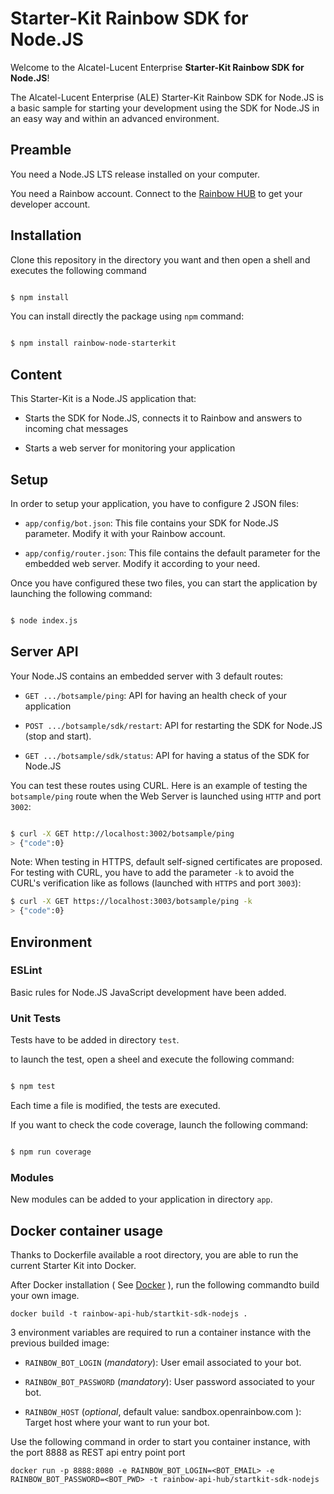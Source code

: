 # Starter-Kit Rainbow SDK for Node.JS

Welcome to the Alcatel-Lucent Enterprise **Starter-Kit Rainbow SDK for Node.JS**!

The Alcatel-Lucent Enterprise (ALE) Starter-Kit Rainbow SDK for Node.JS is a basic sample for starting your development using the SDK for Node.JS in an easy way and within an advanced environment.


## Preamble

You need a Node.JS LTS release installed on your computer.

You need a Rainbow account. Connect to the [Rainbow HUB](https://hub.openrainbow.com) to get your developer account.


## Installation

Clone this repository in the directory you want and then open a shell and executes the following command

```bash

$ npm install

```

You can install directly the package using `npm` command:

```bash

$ npm install rainbow-node-starterkit

```

## Content

This Starter-Kit is a Node.JS application that:

- Starts the SDK for Node.JS, connects it to Rainbow and answers to incoming chat messages

- Starts a web server for monitoring your application


## Setup

In order to setup your application, you have to configure 2 JSON files:

- `app/config/bot.json`: This file contains your SDK for Node.JS parameter. Modify it with your Rainbow account.

- `app/config/router.json`: This file contains the default parameter for the embedded web server. Modify it according to your need.

Once you have configured these two files, you can start the application by launching the following command:

```bash

$ node index.js

```


## Server API

Your Node.JS contains an embedded server with 3 default routes:

- `GET .../botsample/ping`: API for having an health check of your application

- `POST .../botsample/sdk/restart`: API for restarting the SDK for Node.JS (stop and start).

- `GET .../botsample/sdk/status`: API for having a status of the SDK for Node.JS

You can test these routes using CURL. Here is an example of testing the `botsample/ping` route when the Web Server is launched using `HTTP` and port `3002`:

```bash

$ curl -X GET http://localhost:3002/botsample/ping
> {"code":0}

```

Note: When testing in HTTPS, default self-signed certificates are proposed. For testing with CURL, you have to add the parameter `-k` to avoid the CURL's verification like as follows (launched with `HTTPS` and port `3003`):

```bash
$ curl -X GET https://localhost:3003/botsample/ping -k
> {"code":0}

```


## Environment

### ESLint

Basic rules for Node.JS JavaScript development have been added.

### Unit Tests

Tests have to be added in directory `test`.

to launch the test, open a sheel and execute the following command:

```bash

$ npm test

```

Each time a file is modified, the tests are executed.

If you want to check the code coverage, launch the following command:

```bash

$ npm run coverage

```

### Modules

New modules can be added to your application in directory `app`.

## Docker container usage

Thanks to Dockerfile available a root directory, you are able to run the current Starter Kit into Docker.

After Docker installation ( See [Docker](https://www.docker.com/community-edition) ), run the following commandto build your own image.

```
docker build -t rainbow-api-hub/startkit-sdk-nodejs .
```

3 environment variables are required to run a container instance with the previous builded image:

- `RAINBOW_BOT_LOGIN` (_mandatory_): User email associated to your bot.

- `RAINBOW_BOT_PASSWORD` (_mandatory_): User password associated to your bot.

- `RAINBOW_HOST` (_optional_, default value: sandbox.openrainbow.com ): Target host where your want to  run your bot.


Use the following command in order to start you container instance, with the port 8888 as REST api entry point port

```
docker run -p 8888:8080 -e RAINBOW_BOT_LOGIN=<BOT_EMAIL> -e RAINBOW_BOT_PASSWORD=<BOT_PWD> -t rainbow-api-hub/startkit-sdk-nodejs
```
